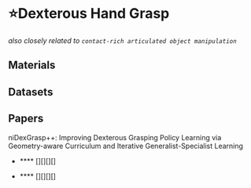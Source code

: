 # ⭐Dexterous Hand Grasp
*also closely related to `contact-rich articulated object manipulation`*

## Materials

## Datasets

## Papers
niDexGrasp++: Improving Dexterous Grasping Policy Learning via Geometry-aware Curriculum and Iterative Generalist-Specialist Learning
* **** [[]()][[]()][[]()][[]()]

* **** [[]()][[]()][[]()][[]()]

